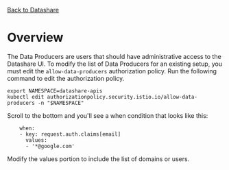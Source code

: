 [Back to Datashare](./README.md)

# Overview
The Data Producers are users that should have administrative access to the Datashare UI. To modify the list of Data Producers for an existing setup, you must edit the ```allow-data-producers``` authorization policy. Run the following command to edit the authorization policy.

```
export NAMESPACE=datashare-apis
kubectl edit authorizationpolicy.security.istio.io/allow-data-producers -n "$NAMESPACE"
```

Scroll to the bottom and you'll see a when condition that looks like this:

```
    when:
    - key: request.auth.claims[email]
      values:
      - '*@google.com'
```

Modify the values portion to include the list of domains or users.